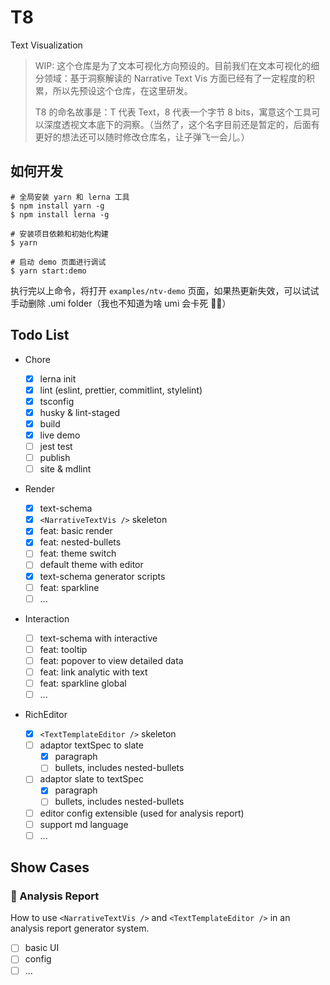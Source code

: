 # T8

Text Visualization

> WIP: 这个仓库是为了文本可视化方向预设的。目前我们在文本可视化的细分领域：基于洞察解读的 Narrative Text Vis 方面已经有了一定程度的积累，所以先预设这个仓库，在这里研发。
>
> T8 的命名故事是：T 代表 Text，8 代表一个字节 8 bits，寓意这个工具可以深度透视文本底下的洞察。（当然了，这个名字目前还是暂定的，后面有更好的想法还可以随时修改仓库名，让子弹飞一会儿。）

## 如何开发

```shell
# 全局安装 yarn 和 lerna 工具
$ npm install yarn -g
$ npm install lerna -g

# 安装项目依赖和初始化构建
$ yarn

# 启动 demo 页面进行调试
$ yarn start:demo
```

执行完以上命令，将打开 `examples/ntv-demo` 页面，如果热更新失效，可以试试手动删除 .umi folder（我也不知道为啥 umi 会卡死 🤷‍♀️）

## Todo List

- Chore

  - [x] lerna init
  - [x] lint (eslint, prettier, commitlint, stylelint)
  - [x] tsconfig
  - [x] husky & lint-staged
  - [x] build
  - [x] live demo
  - [ ] jest test
  - [ ] publish
  - [ ] site & mdlint

- Render

  - [x] text-schema
  - [x] `<NarrativeTextVis />` skeleton
  - [x] feat: basic render
  - [x] feat: nested-bullets
  - [ ] feat: theme switch
  - [ ] default theme with editor
  - [x] text-schema generator scripts
  - [ ] feat: sparkline
  - [ ] ...

- Interaction

  - [ ] text-schema with interactive
  - [ ] feat: tooltip
  - [ ] feat: popover to view detailed data
  - [ ] feat: link analytic with text
  - [ ] feat: sparkline global 
  - [ ] ...

- RichEditor

  - [x] `<TextTemplateEditor />` skeleton
  - [ ] adaptor textSpec to slate
    - [x] paragraph
    - [ ] bullets, includes nested-bullets
  - [ ] adaptor slate to textSpec
    - [x] paragraph
    - [ ] bullets, includes nested-bullets
  - [ ] editor config extensible (used for analysis report)
  - [ ] support md language
  - [ ] ...

## Show Cases

### 🌟 Analysis Report

How to use `<NarrativeTextVis />` and `<TextTemplateEditor />` in an analysis report generator system.

  - [ ] basic UI
  - [ ] config 
  - [ ] ...
